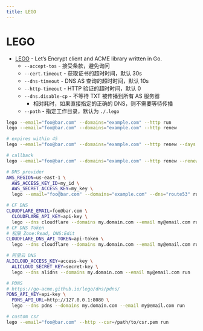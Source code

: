 ```yaml
---
title: LEGO
---
```


# LEGO

- [LEGO](https://go-acme.github.io/lego/) - Let’s Encrypt client and ACME library written in Go.
  - `--accept-tos` - 接受条款，避免询问
  - `--cert.timeout` - 获取证书的超时时间，默认 30s
  - `--dns-timeout` - DNS AS 查询的超时时间，默认 10s
  - `--http-timeout` - HTTP 验证的超时时间，默认 0
  - `--dns.disable-cp` - 不等待 TXT 被传播到所有 AS 服务器
    - 相对耗时，如果直接指定的正确的 DNS，则不需要等待传播
  - `--path` - 指定工作目录，默认为 `./.lego`

```bash
lego --email="foo@bar.com" --domains="example.com" --http run
lego --email="foo@bar.com" --domains="example.com" --http renew

# expires within 45
lego --email="foo@bar.com" --domains="example.com" --http renew --days 45

# callback
lego --email="foo@bar.com" --domains="example.com" --http renew --renew-hook="./myscript.sh"

# DNS provider
AWS_REGION=us-east-1 \
  AWS_ACCESS_KEY_ID=my_id \
  AWS_SECRET_ACCESS_KEY=my_key \
  lego --email="foo@bar.com" --domains="example.com" --dns="route53" run

# CF DNS
CLOUDFLARE_EMAIL=foo@bar.com \
  CLOUDFLARE_API_KEY=api-key \
  lego --dns cloudflare --domains my.domain.com --email my@email.com run
# CF DNS Token
# 权限 Zone:Read, DNS:Edit
CLOUDFLARE_DNS_API_TOKEN=api-token \
  lego --dns cloudflare --domains my.domain.com --email my@email.com run

# 阿里云 DNS
ALICLOUD_ACCESS_KEY=access-key \
  ALICLOUD_SECRET_KEY=secret-key \
  lego --dns alidns --domains my.domain.com --email my@email.com run

# PDNS
# https://go-acme.github.io/lego/dns/pdns/
PDNS_API_KEY=api-key \
  PDNS_API_URL=http://127.0.0.1:8080 \
  lego --dns pdns --domains my.domain.com --email my@email.com run

# custom csr
lego --email="foo@bar.com" --http --csr=/path/to/csr.pem run
```
